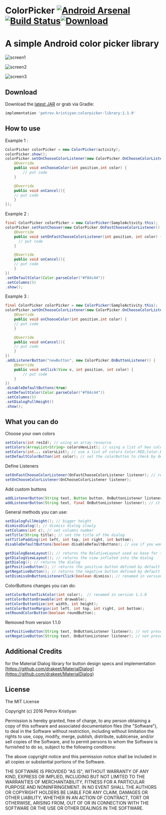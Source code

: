 # ColorPicker [![Android Arsenal](https://img.shields.io/badge/Android%20Arsenal-ColorPicker-green.svg?style=true)](https://android-arsenal.com/details/1/3121) [![Build Status](https://travis-ci.org/kristiyanP/colorpicker.svg?branch=master)](https://travis-ci.org/kristiyanP/colorpicker)[![Download](https://api.bintray.com/packages/petrovkristiyan/maven/colorpicker/images/download.svg)](https://bintray.com/petrovkristiyan/maven/colorpicker/_latestVersion)

# A simple Android color picker library

![screen1](https://raw.github.com/kristiyanP/colorpicker/master/screen1.png)

![screen2](https://raw.github.com/kristiyanP/colorpicker/master/screen2.png)

![screen3](https://raw.github.com/kristiyanP/colorpicker/master/screen3.png)

## Download ##

Download the [latest JAR](https://bintray.com/petrovkristiyan/maven/petrov.kristiyan.colorpicker/view) or grab via Gradle:

```groovy
implementation 'petrov.kristiyan:colorpicker-library:1.1.9'
```

## How to use ##

  Example 1 : 
```java
ColorPicker colorPicker = new ColorPicker(activity);
colorPicker.show();
colorPicker.setOnChooseColorListener(new ColorPicker.OnChooseColorListener() {
	@Override
	public void onChooseColor(int position,int color) {
	    // put code
	}

	@Override
	public void onCancel(){
	// put code
	}
});
```  
  Example 2 : 
```java
final ColorPicker colorPicker = new ColorPicker(SampleActivity.this);
colorPicker.setFastChooser(new ColorPicker.OnFastChooseColorListener() {
	@Override
	public void setOnFastChooseColorListener(int position, int color) {
	  // put code
	}

	@Override
	public void onCancel(){
	// put code
	}
})
.setDefaultColor(Color.parseColor("#f84c44"))
.setColumns(5)
.show();
```
  Example 3 : 
```java
final ColorPicker colorPicker = new ColorPicker(SampleActivity.this);
colorPicker.setOnChooseColorListener(new ColorPicker.OnChooseColorListener() {
	@Override
	public void onChooseColor(int position,int color) {
	// put code
	}

	@Override
	public void onCancel(){
	// put code
	}
})
.addListenerButton("newButton", new ColorPicker.OnButtonListener() {
	@Override
	public void onClick(View v, int position, int color) {
	    // put code
	}
})
.disableDefaultButtons(true)
.setDefaultColor(Color.parseColor("#f84c44"))
.setColumns(5)
.setDialogFullHeight()
.show();
```


## What you can do ##

Choose your own colors

```java
setColors(int resId); // using an array resource
setColors(ArrayList<String> colorsHexList); // using a list of hex colors
setColors(int... colorsList); // use a list of colors Color.RED,Color.Black etc
setDefaultColorButton(int color); // set the colorButton to check by default
```


Define Listeners

```java
setOnFastChooseColorListener(OnFastChooseColorListener listener); // renamed in version 1.1.0
setOnChooseColorListener(OnChooseColorListener listener);
```


Add custom buttons

```java
addListenerButton(String text, Button button, OnButtonListener listener); // custom button
addListenerButton(String text, final OnButtonListener listener); // it will generate a button with default style
```


General methods you can use:

```java
setDialogFullHeight(); // bigger height
dismissDialog(); // dismiss dialog slowly
setColumns(int c); // set columns number
setTitle(String title); // set the title of the dialog
setTitlePadding(int left, int top, int right, int bottom);
disableDefaultButtons(boolean disableDefaultButtons); // use if you want to implement your own buttons

getDialogBaseLayout(); // returns the RelativeLayout used as base for the dialog
getDialogViewLayout(); // returns the view inflated into the dialog
getDialog(); // returns the dialog
getPositiveButton(); // returns the positive button defined by default
getNegativeButton(); // returns the negative button defined by default
setDismissOnButtonListenerClick(boolean dismiss); // renamed in version 1.1.0
```


ColorButtons changes you can do:

```java
setColorButtonTickColor(int color);  // renamed in version 1.1.0
setColorButtonDrawable(int drawable);
setColorButtonSize(int width, int height);
setColorButtonMargin(int left, int top, int right, int bottom);
setRoundColorButton(boolean roundButton);
```


Removed from version 1.1.0

```java
setPositiveButton(String text, OnButtonListener listener); // not present from version 1.1.0 
setNegativeButton(String text, OnButtonListener listener); // not present from version 1.1.0
```


## Additional Credits ##
for the Material Dialog library for button design specs and implementation
  [https://github.com/drakeet/MaterialDialog](https://github.com/drakeet/MaterialDialog)


## License ##

The MIT License

Copyright (c) 2016 Petrov Kristiyan

Permission is hereby granted, free of charge, to any person obtaining a copy
of this software and associated documentation files (the "Software"), to deal
in the Software without restriction, including without limitation the rights
to use, copy, modify, merge, publish, distribute, sublicense, and/or sell
copies of the Software, and to permit persons to whom the Software is
furnished to do so, subject to the following conditions:

The above copyright notice and this permission notice shall be included in
all copies or substantial portions of the Software.

THE SOFTWARE IS PROVIDED "AS IS", WITHOUT WARRANTY OF ANY KIND, EXPRESS OR
IMPLIED, INCLUDING BUT NOT LIMITED TO THE WARRANTIES OF MERCHANTABILITY,
FITNESS FOR A PARTICULAR PURPOSE AND NONINFRINGEMENT. IN NO EVENT SHALL THE
AUTHORS OR COPYRIGHT HOLDERS BE LIABLE FOR ANY CLAIM, DAMAGES OR OTHER
LIABILITY, WHETHER IN AN ACTION OF CONTRACT, TORT OR OTHERWISE, ARISING FROM,
OUT OF OR IN CONNECTION WITH THE SOFTWARE OR THE USE OR OTHER DEALINGS IN
THE SOFTWARE.
